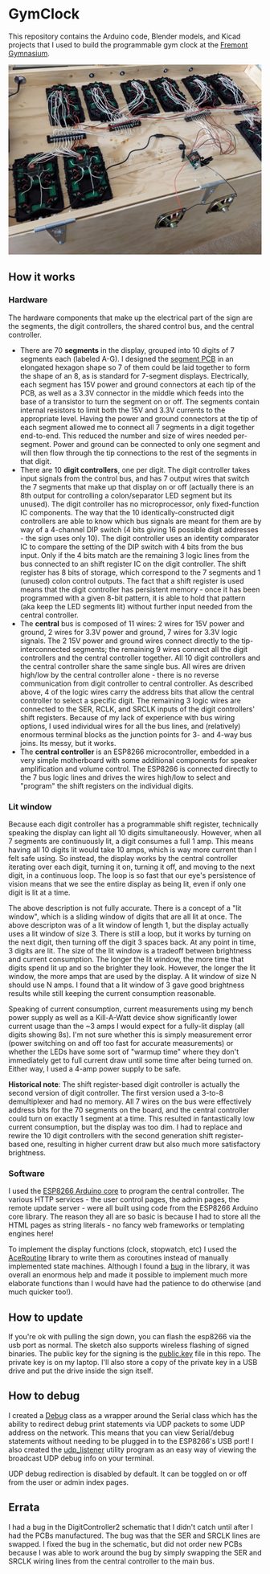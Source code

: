 # GymClock

This repository contains the Arduino code, Blender models, and Kicad projects that I used to build the programmable gym clock at the [Fremont Gymnasium](https://www.fremontgymnasium.com/).

![View of sign interior](Interior.jpg)

## How it works

### Hardware

The hardware components that make up the electrical part of the sign are the segments, the
digit controllers, the shared control bus, and the central controller.

- There are 70 **segments** in the display, grouped into 10 digits of 7 segments each (labeled A-G).
I designed the [segment PCB](kicad/SevenSegment/) in an elongated hexagon shape so 7 of them
could be laid together to form the shape of an 8, as is standard for 7-segment displays.
Electrically, each segment has 15V power and ground connectors at each tip of the PCB, as
well as a 3.3V connector in the middle which feeds into the base of a transistor to turn
the segment on or off. The segments contain internal resistors to limit both the 15V and
3.3V currents to the appropriate level. Having the power and ground connectors at the tip
of each segment allowed me to connect all 7 segments in a digit together end-to-end. This
reduced the number and size of wires needed per-segment. Power and ground can be connected
to only one segment and will then flow through the tip connections to the rest of the
segments in that digit.
- There are 10 **digit controllers**, one per digit. The digit controller takes input
signals from the control bus, and has 7 output wires that switch the 7 segments that
make up that display on or off (actually there is an 8th output for controlling a colon/separator
LED segment but its unused). The digit controller has no microprocessor, only fixed-function
IC components. The way that the 10 identically-constructed digit controllers are able to
know which bus signals are meant for them are by way of a 4-channel DIP switch (4 bits
giving 16 possible digit addresses - the sign uses only 10). The digit controller uses an
identity comparator IC to compare the setting of the DIP switch with 4 bits from the bus
input. Only if the 4 bits match are the remaining 3 logic lines from the bus connected to
an shift register IC on the digit controller. The shift register has 8 bits of storage,
which correspond to the 7 segments and 1 (unused) colon control outputs. The fact that a
shift register is used means that the digit controller has persistent memory - once it has
been programmed with a given 8-bit pattern, it is able to hold that pattern (aka keep the
LED segments lit) without further input needed from the central controller.
- The **central** bus is composed of 11 wires: 2 wires for 15V power and ground, 2 wires for 3.3V
power and ground, 7 wires for 3.3V logic signals. The 2 15V power and ground wires connect
directly to the tip-interconnected segments; the remaining 9 wires connect all the digit
controllers and the central controller together. All 10 digit controllers and the central
controller share the same single bus. All wires are driven high/low by the central controller
alone - there is no reverse communication from digit controller to central controller. As
described above, 4 of the logic wires carry the address bits that allow the central controller
to select a specific digit. The remaining 3 logic wires are connected to the SER, RCLK, and
SRCLK inputs of the digit controllers' shift registers. Because of my lack of experience
with bus wiring options, I used individual wires for all the bus lines, and (relatively)
enormous terminal blocks as the junction points for 3- and 4-way bus joins. Its messy, but
it works.
- The **central controller** is an ESP8266 microcontroller, embedded in a very simple
motherboard with some additional components for speaker amplification and volume control.
The ESP8266 is connected directly to the 7 bus logic lines and drives the wires high/low
to select and "program" the shift registers on the individual digits.

### Lit window

Because each digit controller has a programmable shift register, technically speaking the
display can light all 10 digits simultaneously. However, when all 7 segments are continuously
lit, a digit consumes a full 1 amp. This means having all 10 digits lit would take 10 amps,
which is way more current than I felt safe using. So instead, the display works by the
central controller iterating over each digit, turning it on, turning it off, and moving to
the next digit, in a continuous loop. The loop is so fast that our eye's persistence
of vision means that we see the entire display as being lit, even if only one digit
is lit at a time.

The above description is not fully accurate. There is a concept of a "lit window",
which is a sliding window of digits that are all lit at once. The above descripton was of
a lit window of length 1, but the display actually uses a lit window of size 3. There is
still a loop, but it works by turning on the next digit, then turning off the digit 3 spaces
back. At any point in time, 3 digits are lit. The size of the lit window is a tradeoff
between brightness and current consumption. The longer the lit window, the more time that
digits spend lit up and so the brighter they look. However, the longer the lit window, the
more amps that are used by the display. A lit window of size N should use N amps. I found
that a lit window of 3 gave good brightness results while still keeping the current consumption
reasonable.

Speaking of current consumption, current measurements using my bench power supply as well
as a Kill-A-Watt device show significantly lower current usage than the ~3 amps I would
expect for a fully-lit display (all digits showing 8s). I'm not sure whether this is simply
measurement error (power switching on and off too fast for accurate measurements) or whether
the LEDs have some sort of "warmup time" where they don't immediately get to full current draw
until some time after being turned on. Either way, I used a 4-amp power supply to be safe.

**Historical note**: The shift register-based digit controller is actually the second
version of digit controller. The first version used a 3-to-8 demultiplexer and had no memory.
All 7 wires on the bus were effectively address bits for the 70 segments on the board, and
the central controller could turn on exactly 1 segment at a time. This resulted in
fantastically low current consumption, but the display was too dim. I had to replace and
rewire the 10 digit controllers with the second generation shift register-based one,
resulting in higher current draw but also much more satisfactory brightness.

### Software

I used the [ESP8266 Arduino core](https://github.com/esp8266/Arduino) to program the
central controller. The various HTTP services - the user control pages, the admin pages,
the remote update server - were all built using code from the ESP8266 Arduino core library.
The reason they all are so basic is because I had to store all the HTML pages as string
literals - no fancy web frameworks or templating engines here!

To implement the display functions (clock, stopwatch, etc) I used the
[AceRoutine](https://github.com/bxparks/AceRoutine) library to write them as coroutines instead
of manually implemented state machines. Although I found a
[bug](https://github.com/bxparks/AceRoutine/issues/19) in the library, it was overall an
enormous help and made it possible to implement much more elaborate functions than I would
have had the patience to do otherwise (and much quicker too!).

## How to update

If you're ok with pulling the sign down, you can flash the esp8266 via the usb port as normal. The sketch also supports wireless flashing of signed binaries. The public key for the signing is the [public.key](public.key) file in this repo. The private key is on my laptop. I'll also store a copy of the private key in a USB drive and put the drive inside the sign itself.

## How to debug

I created a [Debug](debug.h) class as a wrapper around the Serial class which has the ability
to redirect debug print statements via UDP packets to some UDP address on the network. This
means that you can view Serial/debug statements without needing to be plugged in to the ESP8266's
USB port! I also created the [udp_listener](https://github.com/EkardNT/udp_listener) utility
program as an easy way of viewing the broadcast UDP debug info on your terminal.

UDP debug redirection is disabled by default. It can be toggled on or off from the user or admin
index pages.

## Errata

I had a bug in the DigitController2 schematic that I didn't catch until after I had the PCBs manufactured. The bug was that the SER and SRCLK lines are swapped. I fixed the bug in the schematic, but did not order new PCBs because I was able to work around the bug by simply swapping the SER and SRCLK wiring lines from the central controller to the main bus.
